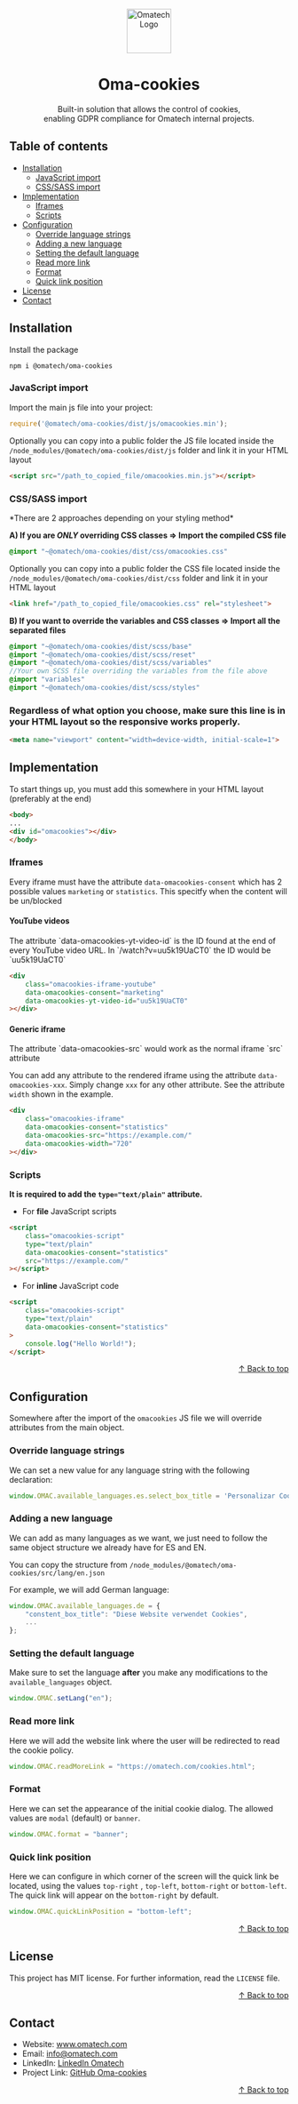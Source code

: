 <div id="top"></div>
<br />

<!-- PROJECT INTRO -->
<div align="center">
<a href="https://github.com/omatech/oma-cookies">
<img src="https://media-exp1.licdn.com/dms/image/C4D0BAQFxVreSDp08_w/company-logo_200_200/0/1646817864804?e=1654732800&v=beta&t=MOoMzAXsSOpcBj9ro350Ky98jNJp3LO2IwbL_r61TeM" alt="Omatech Logo" width="80" height="80">
</a>
<h1 align="center">Oma-cookies</h1>
Built-in solution that allows the control of cookies, <br>enabling GDPR compliance for Omatech internal projects.
</div>

<!-- TABLE OF CONTENTS -->
<h2>Table of contents</h2>
<ul>

<li>
<a href="#installation">Installation</a>
<ul>
<li><a href="#js-import">JavaScript import</a></li>
<li><a href="#css-import">CSS/SASS import</a></li>
</ul>
</li>

<li>
<a href="#implementation">Implementation</a>
<ul>
<li><a href="#iframes">Iframes</a></li>
<li><a href="#scripts">Scripts</a></li>
</ul>
</li>

<li>
<a href="#configuration">Configuration</a>
<ul>
<li><a href="#lang-strings">Override language strings</a></li>
<li><a href="#add-lang">Adding a new language</a></li>
<li><a href="#default-lang">Setting the default language</a></li>
<li><a href="#read-more">Read more link</a></li>
<li><a href="#format">Format</a></li>
<li><a href="#quick-link">Quick link position</a></li>
</ul>
</li>

<li>
<a href="#license">License</a>
</li>

<li>
<a href="#contact">Contact</a>
</li>

</ul>

<h2 id="installation">Installation</h2>

Install the package

```
npm i @omatech/oma-cookies
```

<h3 id="js-import">JavaScript import</h3>
Import the main js file into your project:

```js
require('@omatech/oma-cookies/dist/js/omacookies.min');
```

Optionally you can copy into a public folder the JS file located inside
the `/node_modules/@omatech/oma-cookies/dist/js` folder and link it in your HTML layout

```html
<script src="/path_to_copied_file/omacookies.min.js"></script>
```

<h3 id="css-import">CSS/SASS import</h3>
*There are 2 approaches depending on your styling method*

**A) If you are *ONLY* overriding CSS classes => Import the compiled CSS file**

```sass
@import "~@omatech/oma-cookies/dist/css/omacookies.css"
```

Optionally you can copy into a public folder the CSS file located inside
the `/node_modules/@omatech/oma-cookies/dist/css` folder and link it in your HTML layout

```html
<link href="/path_to_copied_file/omacookies.css" rel="stylesheet">
```

**B) If you want to override the variables and CSS classes => Import all the separated files**

```sass
@import "~@omatech/oma-cookies/dist/scss/base"
@import "~@omatech/oma-cookies/dist/scss/reset"
@import "~@omatech/oma-cookies/dist/scss/variables"
//Your own SCSS file overriding the variables from the file above
@import "variables"
@import "~@omatech/oma-cookies/dist/scss/styles"
```

<h3>Regardless of what option you choose, make sure this line is in your HTML layout so the responsive works
properly.</h3>

```html
<meta name="viewport" content="width=device-width, initial-scale=1">
```

<h2 id="implementation">Implementation</h2>
To start things up, you must add this somewhere in your HTML layout (preferably at the end)

```html
<body>
...
<div id="omacookies"></div>
</body>
```

<h3 id="iframes">Iframes</h3>

Every iframe must have the attribute `data-omacookies-consent` which has 2 possible values `marketing`
or `statistics`. This specitfy when the content will be un/blocked

<h4>YouTube videos</h4>
The attribute `data-omacookies-yt-video-id` is the ID found at the end of every YouTube video URL. In `/watch?v=uu5k19UaCT0`
the ID would be `uu5k19UaCT0`

```html
<div
    class="omacookies-iframe-youtube"
    data-omacookies-consent="marketing"
    data-omacookies-yt-video-id="uu5k19UaCT0"
></div>
```

<h4>Generic iframe</h4>
The attribute `data-omacookies-src` would work as the normal iframe `src` attribute

You can add any attribute to the rendered iframe using the attribute `data-omacookies-xxx`. Simply change `xxx`
for any other attribute. See the attribute `width` shown in the example.

```html
<div
    class="omacookies-iframe"
    data-omacookies-consent="statistics"
    data-omacookies-src="https://example.com/"
    data-omacookies-width="720"
></div>
```

<h3 id="scripts">Scripts</h3>

**It is required to add the `type="text/plain"` attribute.**

* For **file** JavaScript scripts

```html
<script
    class="omacookies-script"
    type="text/plain"
    data-omacookies-consent="statistics"
    src="https://example.com/"
></script>
```

* For **inline** JavaScript code

```html
<script
    class="omacookies-script"
    type="text/plain"
    data-omacookies-consent="statistics"
>
    console.log("Hello World!");
</script>
```

<p align="right"><a href="#top">↑ Back to top</a></p>

<!-- CONFIGURATION -->
<h2 id="configuration">Configuration</h2>

Somewhere after the import of the `omacookies` JS file we will override attributes from the main object.

<h3 id="lang-strings">Override language strings</h3>
We can set a new value for any language string with the following declaration:

```js
window.OMAC.available_languages.es.select_box_title = 'Personalizar Cookies';
```

<h3 id="add-lang">Adding a new language</h3>
We can add as many languages as we want, we just need to follow the same object structure we already have for ES and EN.

You can copy the structure from `/node_modules/@omatech/oma-cookies/src/lang/en.json`

For example, we will add German language:

```js
window.OMAC.available_languages.de = {
    "constent_box_title": "Diese Website verwendet Cookies",
    ...
};
```

<h3 id="default-lang">Setting the default language</h3>

Make sure to set the language **after** you make any modifications to the `available_languages` object.

```js
window.OMAC.setLang("en");
```

<h3 id="read-more">Read more link</h3>
Here we will add the website link where the user will be redirected to read the cookie policy.

```js
window.OMAC.readMoreLink = "https://omatech.com/cookies.html";
```

<h3 id="format">Format</h3>

Here we can set the appearance of the initial cookie dialog. The allowed values are `modal` (default) or `banner`.

```js
window.OMAC.format = "banner";
```

<h3 id="quick-link">Quick link position</h3>

Here we can configure in which corner of the screen will the quick link be located, using the values `top-right`
, `top-left`, `bottom-right` or `bottom-left`. The quick link will appear on the `bottom-right` by default.

```js
window.OMAC.quickLinkPosition = "bottom-left";
```

<p align="right"><a href="#top">↑ Back to top</a></p>

<!-- LICENSE -->
<h2 id="license">License</h2>

This project has MIT license. For further information, read the `LICENSE` file.

<p align="right"><a href="#top">↑ Back to top</a></p>

<!-- CONTACT -->
<h2 id="contact">Contact</h2>

<ul>
<li>Website: <a href="https://www.omatech.com">www.omatech.com</a></li>
<li>Email: <a href="mailto:info@omatech.com">info@omatech.com</a></li>
<li>LinkedIn: <a href="https://www.linkedin.com/company/omatech.com/">LinkedIn Omatech</a></li>
<li>Project Link: <a href="https://github.com/omatech/oma-cookies">GitHub Oma-cookies</a></li>
</ul>

<p align="right"><a href="#top">↑ Back to top</a></p>
